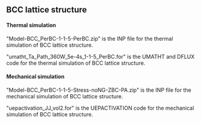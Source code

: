 ## BCC lattice structure
#### Thermal simulation
"Model-BCC_PerBC-1-1-5-PerBC.zip" is the INP file for the thermal simulation of BCC lattice structure.

"umatht_Ta_Path_360W_5e-4s_1-1-5_PerBC.for" is the UMATHT and DFLUX code for the thermal simulation of BCC lattice structure.

#### Mechanical simulation
"Model-BCC_PerBC-1-1-5-Stress-noNG-ZBC-PA.zip" is the INP file for the mechanical simulation of BCC lattice structure.

"uepactivation_JJ_vol2.for" is the UEPACTIVATION code for the mechanical simulation of BCC lattice structure.

